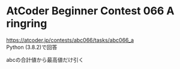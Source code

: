 # AtCoder Beginner Contest 066 A ringring  
https://atcoder.jp/contests/abc066/tasks/abc066_a  
Python (3.8.2)で回答  

abcの合計値から最高値だけ引く
